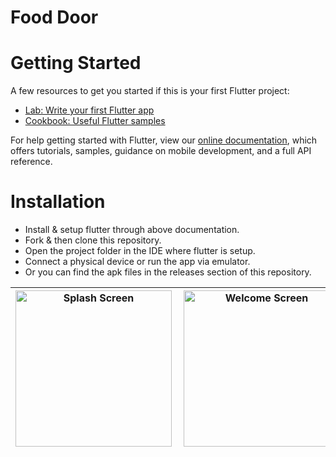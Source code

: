 # Food Door

# Getting Started

A few resources to get you started if this is your first Flutter project:

- [Lab: Write your first Flutter app](https://flutter.dev/docs/get-started/codelab)
- [Cookbook: Useful Flutter samples](https://flutter.dev/docs/cookbook)

For help getting started with Flutter, view our
[online documentation](https://flutter.dev/docs), which offers tutorials,
samples, guidance on mobile development, and a full API reference.

# Installation

- Install & setup flutter through above documentation.
- Fork & then clone this repository.
- Open the project folder in the IDE where flutter is setup.
- Connect a physical device or run the app via emulator.
- Or you can find the apk files in the releases section of this repository.



| <img align="left" alt="Splash Screen" src="https://user-images.githubusercontent.com/65447144/134811232-0d0896bc-86fc-478c-b648-ab56bf5a3aef.jpeg" width="250px" /> | <img align="left" alt="Welcome Screen" src="https://user-images.githubusercontent.com/65447144/134811243-353062b5-b179-473e-8a3f-8ffa66a79aba.jpeg" width="250px" /> | <img align="left" alt="Login Screen" src="https://user-images.githubusercontent.com/65447144/134811258-09934988-50b3-4d5c-b67b-5027c59b5ee5.jpeg" width="250px" /> | <img align="left" alt="Dashboard" src="https://raw.githubusercontent.com/JobinBiju/Taskly/main/assets/readmeFiles/yellowLight.jpg" width="250px" /> |
| -------------------------------------------------------------------------------------------------------------------------------------------------- | ---------------------------------------------------------------------------------------------------------------------------------------------------- | ------------------------------------------------------------------------------------------------------------------------------------------------ | --------------------------------------------------------------------------------------------------------------------------------------------------- |
